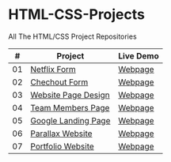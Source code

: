 # HTML-CSS-Projects
All The HTML/CSS Project Repositories

|  #  | Project                                                                                 | Live Demo                                                           |
| :-: | --------------------------------------------------------------------------------------- | ------------------------------------------------------------------- |
| 01  | [Netflix Form](https://github.com/Raven-Isaac-Finch/Netflix-Form)                       | [Webpage](https://raven-isaac-finch.github.io/Netflix-Form/)        |
| 02  | [Chechout Form](https://github.com/Raven-Isaac-Finch/Checkout-Form)                     | [Webpage](https://raven-isaac-finch.github.io/Checkout-Form/)       |
| 03  | [Website Page Design](https://github.com/Raven-Isaac-Finch/Website-Page-Design)         | [Webpage](https://raven-isaac-finch.github.io/Website-Page-Design/) |
| 04  | [Team Members Page](https://github.com/Raven-Isaac-Finch/Team-Members-Page)             | [Webpage](https://raven-isaac-finch.github.io/Team-Members-Page/)   |
| 05  | [Google Landing Page](https://github.com/Raven-Isaac-Finch/Google-Landing-Page)         | [Webpage](https://raven-isaac-finch.github.io/Google-Landing-Page/) |
| 06  | [Parallax Website](https://github.com/Raven-Isaac-Finch/Parallax-Website)               | [Webpage](https://raven-isaac-finch.github.io/Parallax-Website/)    |
| 07  | [Portfolio Website](https://github.com/Raven-Isaac-Finch/Portfolio-Website)             | [Webpage](https://raven-isaac-finch.github.io/Portfolio-Website/)   |
